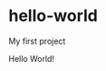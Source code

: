 # hello-world
My first project

<!DOCTYPE html>
<html lang="en">
<head>
  <meta charset="utf-8">
  <meta name="viewport"
     content="width=device-width, initial-scale=1, user-scalable=yes">
 
  <title>Hello World!</title>
</head>
<body>
Hello World!
 
</body>
</html>
